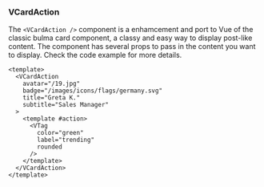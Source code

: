 ### VCardAction

The `<VCardAction />` component is a enhamcement and port to Vue
of the classic bulma card component, a classy and easy way
to display post-like content. The component has several props
to pass in the content you want to display.
Check the code example for more details.

<!--code-->

<!--code-->

```vue
<template>
  <VCardAction
    avatar="/19.jpg"
    badge="/images/icons/flags/germany.svg"
    title="Greta K."
    subtitle="Sales Manager"
  >
    <template #action>
      <VTag
        color="green"
        label="trending"
        rounded
      />
    </template>
  </VCardAction>
</template>
```

<!--/code-->
